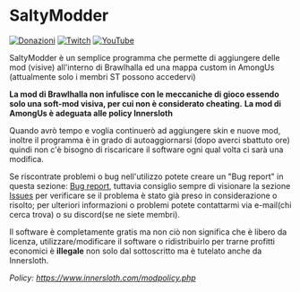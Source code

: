 # SaltyModder
[![Donazioni](https://img.shields.io/badge/Donate-PayPal-green.svg)](https://www.paypal.com/biz/fund?id=3VBKQPRDPE8ME) [![Twitch](https://img.shields.io/twitch/status/gabrylive_?style=social)](https://www.twitch.tv/gabrylive_) [![YouTube](https://img.shields.io/youtube/channel/views/UCaZBEMdNkpfz3gikdIjvLzg?label=YouTube&style=social)](https://www.youtube.com/channel/UCaZBEMdNkpfz3gikdIjvLzg)

SaltyModder è un semplice programma che permette di aggiungere delle mod (visive) all'interno di Brawlhalla ed una mappa custom in AmongUs (attualmente solo i membri ST possono accedervi)

**La mod di Brawlhalla non infulisce con le meccaniche di gioco essendo solo una soft-mod visiva, per cui non è considerato cheating.**
**La mod di AmongUs è adeguata alle policy Innersloth**

Quando avrò tempo e voglia continuerò ad aggiungere skin e nuove mod, inoltre il programma è in grado di autoaggiornarsi (dopo averci sbattuto ore) quindi non c'è bisogno di riscaricare il software ogni qual volta ci sarà una modifica.

Se riscontrate problemi o bug nell'utilizzo potete creare un "Bug report" in questa sezione: [Bug report](https://github.com/GabrYLive/SaltyModder/issues/new/choose), tuttavia consiglio sempre di visionare la sezione [Issues](https://github.com/GabrYLive/SaltyModder/issues) per verificare se il problema è stato già preso in considerazione o risolto; per ulteriori informazioni o problemi potete contattarmi via e-mail(chi cerca trova) o su discord(se ne siete membri).


Il software è completamente gratis ma non ciò non significa che è libero da licenza, utilizzare/modificare il software o ridistribuirlo per trarne profitti economici è **illegale** non solo dal sottoscritto ma è tutelato anche da Innersloth.

_Policy: https://www.innersloth.com/modpolicy.php_
